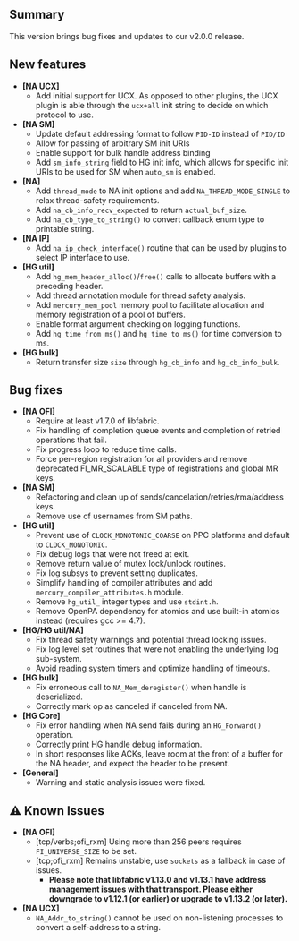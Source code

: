 ## Summary

This version brings bug fixes and updates to our v2.0.0 release.

## New features

- __[NA UCX]__
    - Add initial support for UCX. As opposed to other plugins, the UCX plugin is able through the `ucx+all` init string to decide on which protocol to use.
- __[NA SM]__
    - Update default addressing format to follow `PID-ID` instead of `PID/ID`
    - Allow for passing of arbitrary SM init URIs
    - Enable support for bulk handle address binding
    - Add `sm_info_string` field to HG init info, which allows for specific init URIs to be used for SM when `auto_sm` is enabled.
- __[NA]__
    - Add `thread_mode` to NA init options and add `NA_THREAD_MODE_SINGLE` to relax thread-safety requirements.
    - Add `na_cb_info_recv_expected` to return `actual_buf_size`.
    - Add `na_cb_type_to_string()` to convert callback enum type to printable string.
- __[NA IP]__
    - Add `na_ip_check_interface()` routine that can be used by plugins to select IP interface to use.
- __[HG util]__
    - Add `hg_mem_header_alloc()`/`free()` calls to allocate buffers with a preceding header.
    - Add thread annotation module for thread safety analysis.
    - Add `mercury_mem_pool` memory pool to facilitate allocation and memory registration of a pool of buffers.
    - Enable format argument checking on logging functions.
    - Add `hg_time_from_ms()` and `hg_time_to_ms()` for time conversion to ms.
- __[HG bulk]__
    - Return transfer size `size` through `hg_cb_info` and `hg_cb_info_bulk`.

## Bug fixes

- __[NA OFI]__
    - Require at least v1.7.0 of libfabric.
    - Fix handling of completion queue events and completion of retried operations that fail.
    - Fix progress loop to reduce time calls.
    - Force per-region registration for all providers and remove deprecated FI_MR_SCALABLE type of registrations and global MR keys.
- __[NA SM]__
    - Refactoring and clean up of sends/cancelation/retries/rma/address keys.
    - Remove use of usernames from SM paths.
- __[HG util]__
    - Prevent use of `CLOCK_MONOTONIC_COARSE` on PPC platforms and default to `CLOCK_MONOTONIC`.
    - Fix debug logs that were not freed at exit.
    - Remove return value of mutex lock/unlock routines.
    - Fix log subsys to prevent setting duplicates.
    - Simplify handling of compiler attributes and add `mercury_compiler_attributes.h` module.
    - Remove `hg_util_` integer types and use `stdint.h`.
    - Remove OpenPA dependency for atomics and use built-in atomics instead (requires gcc >= 4.7).
- __[HG/HG util/NA]__
    - Fix thread safety warnings and potential thread locking issues.
    - Fix log level set routines that were not enabling the underlying log sub-system.
    - Avoid reading system timers and optimize handling of timeouts. 
- __[HG bulk]__
    - Fix erroneous call to `NA_Mem_deregister()` when handle is deserialized.
    - Correctly mark op as canceled if canceled from NA.
- __[HG Core]__
    - Fix error handling when NA send fails during an `HG_Forward()` operation.
    - Correctly print HG handle debug information.
    - In short responses like ACKs, leave room at the front of a buffer for
    the NA header, and expect the header to be present.
- __[General]__
    - Warning and static analysis issues were fixed.


## :warning: Known Issues

- __[NA OFI]__
    - [tcp/verbs;ofi_rxm] Using more than 256 peers requires `FI_UNIVERSE_SIZE` to be set.
    - [tcp;ofi_rxm] Remains unstable, use `sockets` as a fallback in case of issues.
        - __Please note that libfabric v1.13.0 and v1.13.1 have address management issues with that transport. Please either downgrade to v1.12.1 (or earlier) or upgrade to v1.13.2 (or later).__
- __[NA UCX]__
    - `NA_Addr_to_string()` cannot be used on non-listening processes to convert a self-address to a string.
